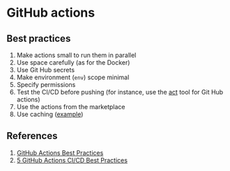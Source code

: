 # GitHub actions

## Best practices
1. Make actions small to run them in parallel
2. Use space carefully (as for the Docker)
3. Use Git Hub secrets
4. Make environment (`env`) scope minimal
5. Specify permissions
6. Test the CI/CD before pushing 
   (for instance, use the [act](https://yonatankra.com/how-to-test-github-actions-locally-using-act/) 
   tool for Git Hub actions)
7. Use the actions from the marketplace
8. Use caching ([example](https://docs.docker.com/language/python/configure-ci-cd/#optimizing-the-workflow))
## References

1. [GitHub Actions Best Practices](https://www.datree.io/resources/github-actions-best-practices)
2. [5 GitHub Actions CI/CD Best Practices](https://cloud.netapp.com/blog/cvo-blg-5-github-actions-cicd-best-practices)
